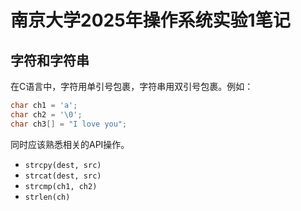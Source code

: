 # 南京大学2025年操作系统实验1笔记

## 字符和字符串

在C语言中，字符用单引号包裹，字符串用双引号包裹。例如：

```c
char ch1 = 'a';
char ch2 = '\0';
char ch3[] = "I love you";
```

同时应该熟悉相关的API操作。

- `strcpy(dest, src)`
- `strcat(dest, src)`
- `strcmp(ch1, ch2)`
- `strlen(ch)`
